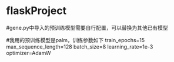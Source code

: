# flaskProject
#gene.py中导入的预训练模型需要自行配置，可以替换为其他已有模型

#我用的预训练模型是palm，训练参数如下
train_epochs=15
max_sequence_length=128
batch_size=8
learning_rate=1e-3
optimizer=AdamW

